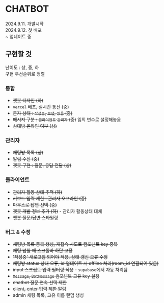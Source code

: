 # CHATBOT
2024.9.11. 개발시작   
2024.9.12. 첫 배포    
~ 업데이트 중

## 구현할 것
난이도 : 상, 중, 하   
구현 우선순위로 정렬 

### 통합 
- ~~챗봇 디자인 (하)~~
- ~~`vercel` 배포, 실시간 통신 (중)~~
- ~~문자 상태 : `작성중`, `보냄`, `읽음` (중)~~
- ~~메시지 구분 : `클라이언트` `관리자` (중)~~ 임의 변수로 설정해놓음   
- ~~상대방 온라인 여부 (상)~~

### 관리자 
- ~~채팅방 목록 (상)~~
- ~~알림 수신 (중)~~
- ~~챗봇 구현 : 질문, 응답 전달 (상)~~

### 클라이언트 
- ~~관리자 활동 상태 추적 (하)~~
- ~~키보드 입력 제한 : 관리자 오프라인 (중)~~
- ~~마우스로 답변 선택 (중)~~
- ~~챗봇 개발 정보 추가 (하)~~ - 관리자 활동상태 대체
- ~~챗봇 질문/답변 스타일링~~

### 버그 & 수정
- ~~채팅방 목록 중복 생성, 재접속 시도로 컴포넌트 key 중복~~
- ~~채팅 넘칠 때 스크롤바 하단 고정~~
- ~~'작성중' 새로고침 되어야 적용, 상태 갱신 오류 수정~~
- ~~채팅방 status 상태 오류, id 업데이트 시 offline 처리(room_id 연결되어 있음)~~ 
- ~~input 스크립트 입력 필터링 적용~~ - `supabase`에서 자동 처리됨
- ~~`Message`, `BotMessage` 컴포넌트 고유 key 설정~~ 
- ~~chatbot 질문 연속 선택 제한~~
- ~~client, enter 입력 제한 알림~~
- admin 채팅 목록, 고유 이름 랜덤 생성